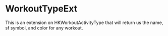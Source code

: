 # WorkoutTypeExt
This is an extension on HKWorkoutActivityType that will return us the name, sf symbol, and color for any workout.
